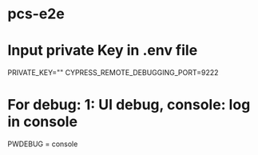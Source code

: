 # pcs-e2e
# Input private Key in .env file
PRIVATE_KEY=""
CYPRESS_REMOTE_DEBUGGING_PORT=9222
# For debug:  1: UI debug, console: log in console
PWDEBUG = console
